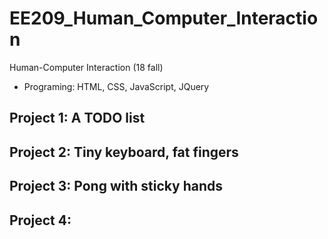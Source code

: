 # EE209_Human_Computer_Interaction
Human-Computer Interaction (18 fall)
- Programing: HTML, CSS, JavaScript, JQuery

## Project 1: A TODO list

## Project 2: Tiny keyboard, fat fingers

## Project 3: Pong with sticky hands

## Project 4:
